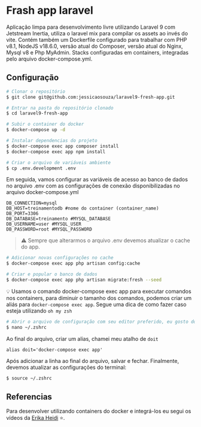 # Frash app laravel

Aplicação limpa para desenvolvimento livre utilizando Laravel 9 com Jetstream Inertia, utiliza o laravel mix para compilar os assets ao invés do vite. Contém também um Dockerfile configurado para trabalhar com PHP v8.1, NodeJS v18.6.0, versão atual do Composer, versão atual do Nginx, Mysql v8 e Php MyAdmin. Stacks configuradas em containers, integradas pelo arquivo docker-compose.yml.


## Configuração

```bash
# Clonar o repositório
$ git clone git@github.com:jessicaosouza/laravel9-fresh-app.git

# Entrar na pasta do repositório clonado
$ cd laravel9-fresh-app

# Subir o container do docker
$ docker-compose up -d

# Instalar dependencias do projeto 
$ docker-compose exec app composer install
$ docker-compose exec app npm install

# Criar o arquivo de variáveis ambiente
$ cp .env.development .env

```
Em seguida, vamos configurar as variáveis de acesso ao banco de dados no arquivo .env com as configurações de conexão disponibilizadas no arquivo docker-compose.yml

```shell
DB_CONNECTION=mysql
DB_HOST=treinamentodb #nome do container (container_name)
DB_PORT=3306
DB_DATABASE=treinamento #MYSQL_DATABASE
DB_USERNAME=user #MYSQL_USER
DB_PASSWORD=root #MYSQL_PASSWORD
```
> ⚠️ Sempre que alterarmos o arquivo .env devemos atualizar o cache do app.

```bash
# Adicionar novas configurações no cache
$ docker-compose exec app php artisan config:cache

# Criar e popular o banco de dados
$ docker-compose exec app php artisan migrate:fresh --seed
```

💡 Usamos o comando docker-compose exec app para executar comandos nos containers, para diminuir o tamanho dos comandos, podemos criar um aliás para `docker-compose exec app`. Segue uma dica de como fazer caso esteja utilizando `oh my zsh`



```bash
# Abrir o arquivo de configuração com seu editor preferido, eu gosto do nano
$ nano ~/.zshrc
```

Ao final do arquivo, criar um alias, chamei meu atalho de `doit`

```shell
alias doit='docker-compose exec app'
```

Após adicionar a linha ao final do arquivo, salvar e fechar. Finalmente, devemos atualizar as configurações do terminal:

```bash
$ source ~/.zshrc
```


## Referencias

Para desenvolver utilizando containers do docker e integrá-los eu segui os vídeos da [Erika Heidi](https://github.com/erikaheidi) ⭐️.


